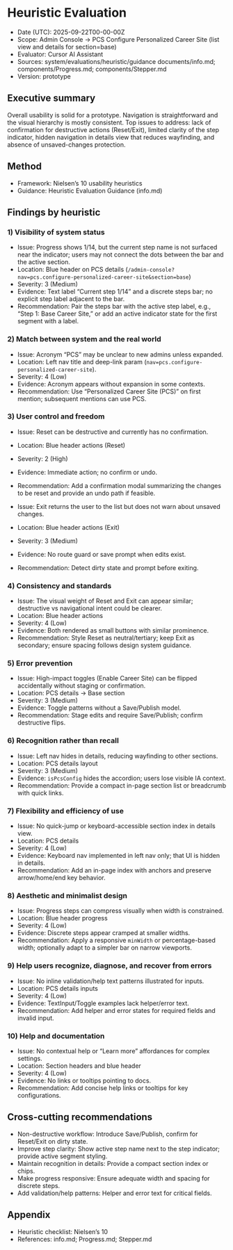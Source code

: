 # Heuristic Evaluation

- Date (UTC): 2025-09-22T00-00-00Z
- Scope: Admin Console → PCS Configure Personalized Career Site (list view and details for section=base)
- Evaluator: Cursor AI Assistant
- Sources: system/evaluations/heuristic/guidance documents/info.md; components/Progress.md; components/Stepper.md
- Version: prototype

## Executive summary
Overall usability is solid for a prototype. Navigation is straightforward and the visual hierarchy is mostly consistent. Top issues to address: lack of confirmation for destructive actions (Reset/Exit), limited clarity of the step indicator, hidden navigation in details view that reduces wayfinding, and absence of unsaved-changes protection.

## Method
- Framework: Nielsen’s 10 usability heuristics
- Guidance: Heuristic Evaluation Guidance (info.md)

## Findings by heuristic

### 1) Visibility of system status
- Issue: Progress shows 1/14, but the current step name is not surfaced near the indicator; users may not connect the dots between the bar and the active section.
- Location: Blue header on PCS details (`/admin-console?nav=pcs.configure-personalized-career-site&section=base`)
- Severity: 3 (Medium)
- Evidence: Text label “Current step 1/14” and a discrete steps bar; no explicit step label adjacent to the bar.
- Recommendation: Pair the steps bar with the active step label, e.g., “Step 1: Base Career Site,” or add an active indicator state for the first segment with a label.

### 2) Match between system and the real world
- Issue: Acronym “PCS” may be unclear to new admins unless expanded.
- Location: Left nav title and deep-link param (`nav=pcs.configure-personalized-career-site`).
- Severity: 4 (Low)
- Evidence: Acronym appears without expansion in some contexts.
- Recommendation: Use “Personalized Career Site (PCS)” on first mention; subsequent mentions can use PCS.

### 3) User control and freedom
- Issue: Reset can be destructive and currently has no confirmation.
- Location: Blue header actions (Reset)
- Severity: 2 (High)
- Evidence: Immediate action; no confirm or undo.
- Recommendation: Add a confirmation modal summarizing the changes to be reset and provide an undo path if feasible.

- Issue: Exit returns the user to the list but does not warn about unsaved changes.
- Location: Blue header actions (Exit)
- Severity: 3 (Medium)
- Evidence: No route guard or save prompt when edits exist.
- Recommendation: Detect dirty state and prompt before exiting.

### 4) Consistency and standards
- Issue: The visual weight of Reset and Exit can appear similar; destructive vs navigational intent could be clearer.
- Location: Blue header actions
- Severity: 4 (Low)
- Evidence: Both rendered as small buttons with similar prominence.
- Recommendation: Style Reset as neutral/tertiary; keep Exit as secondary; ensure spacing follows design system guidance.

### 5) Error prevention
- Issue: High-impact toggles (Enable Career Site) can be flipped accidentally without staging or confirmation.
- Location: PCS details → Base section
- Severity: 3 (Medium)
- Evidence: Toggle patterns without a Save/Publish model.
- Recommendation: Stage edits and require Save/Publish; confirm destructive flips.

### 6) Recognition rather than recall
- Issue: Left nav hides in details, reducing wayfinding to other sections.
- Location: PCS details layout
- Severity: 3 (Medium)
- Evidence: `isPcsConfig` hides the accordion; users lose visible IA context.
- Recommendation: Provide a compact in-page section list or breadcrumb with quick links.

### 7) Flexibility and efficiency of use
- Issue: No quick-jump or keyboard-accessible section index in details view.
- Location: PCS details
- Severity: 4 (Low)
- Evidence: Keyboard nav implemented in left nav only; that UI is hidden in details.
- Recommendation: Add an in-page index with anchors and preserve arrow/home/end key behavior.

### 8) Aesthetic and minimalist design
- Issue: Progress steps can compress visually when width is constrained.
- Location: Blue header progress
- Severity: 4 (Low)
- Evidence: Discrete steps appear cramped at smaller widths.
- Recommendation: Apply a responsive `minWidth` or percentage-based width; optionally adapt to a simpler bar on narrow viewports.

### 9) Help users recognize, diagnose, and recover from errors
- Issue: No inline validation/help text patterns illustrated for inputs.
- Location: PCS details inputs
- Severity: 4 (Low)
- Evidence: TextInput/Toggle examples lack helper/error text.
- Recommendation: Add helper and error states for required fields and invalid input.

### 10) Help and documentation
- Issue: No contextual help or “Learn more” affordances for complex settings.
- Location: Section headers and blue header
- Severity: 4 (Low)
- Evidence: No links or tooltips pointing to docs.
- Recommendation: Add concise help links or tooltips for key configurations.

## Cross-cutting recommendations
- Non-destructive workflow: Introduce Save/Publish, confirm for Reset/Exit on dirty state.
- Improve step clarity: Show active step name next to the step indicator; provide active segment styling.
- Maintain recognition in details: Provide a compact section index or chips.
- Make progress responsive: Ensure adequate width and spacing for discrete steps.
- Add validation/help patterns: Helper and error text for critical fields.

## Appendix
- Heuristic checklist: Nielsen’s 10
- References: info.md; Progress.md; Stepper.md
